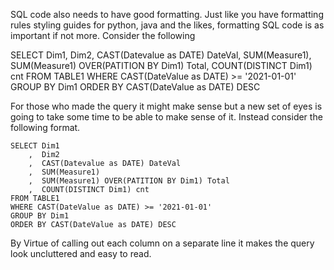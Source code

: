 SQL code also needs to have good formatting. Just like you have formatting rules styling guides for python, java and the likes, formatting SQL code is as important if not more. Consider the following

SELECT Dim1, Dim2, CAST(Datevalue as DATE) DateVal, SUM(Measure1), SUM(Measure1) OVER(PATITION BY Dim1) Total, COUNT(DISTINCT Dim1) cnt FROM TABLE1 WHERE CAST(DateValue as DATE) >= '2021-01-01' GROUP BY Dim1 ORDER BY CAST(DateValue as DATE) DESC

For those who made the query it might make sense but a new set of eyes is going to take some time to be able to make sense of it. Instead consider the following format. 

```
SELECT Dim1
    ,  Dim2
    ,  CAST(Datevalue as DATE) DateVal
    ,  SUM(Measure1)
    ,  SUM(Measure1) OVER(PATITION BY Dim1) Total
    ,  COUNT(DISTINCT Dim1) cnt 
FROM TABLE1 
WHERE CAST(DateValue as DATE) >= '2021-01-01' 
GROUP BY Dim1 
ORDER BY CAST(DateValue as DATE) DESC
```

By Virtue of calling out each column on a separate line it makes the query look uncluttered and easy to read.  

